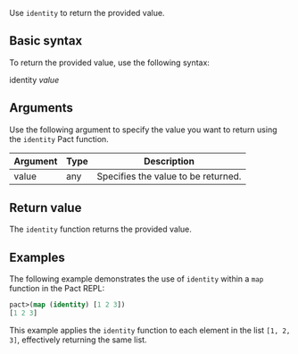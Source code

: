 Use `identity` to return the provided value.

## Basic syntax

To return the provided value, use the following syntax:

identity *value*

## Arguments

Use the following argument to specify the value you want to return using the `identity` Pact function.

| Argument | Type | Description |
| --- | --- | --- |
| value | any | Specifies the value to be returned. |

## Return value

The `identity` function returns the provided value.

## Examples

The following example demonstrates the use of `identity` within a `map` function in the Pact REPL:

```lisp
pact>(map (identity) [1 2 3])
[1 2 3]
```

This example applies the `identity` function to each element in the list `[1, 2, 3]`, effectively returning the same list.
